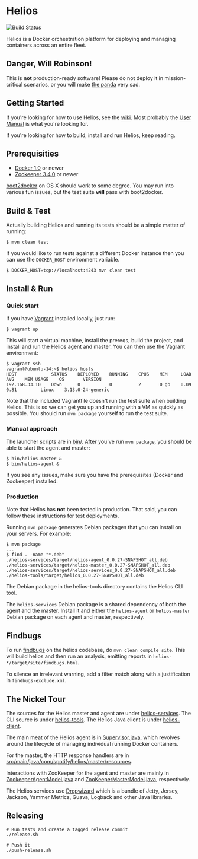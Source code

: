 Helios
======

[![Build Status](https://travis-ci.org/spotify/helios.svg)](https://travis-ci.org/spotify/helios)

Helios is a Docker orchestration platform for deploying and managing
containers across an entire fleet.


Danger, Will Robinson!
----------------------
This is **not** production-ready software! Please do not deploy it in
mission-critical scenarios, or you will make [the panda](https://www.facebook.com/spotify.panda)
very sad.

Getting Started
---------------

If you're looking for how to use Helios, see the [wiki](https://github.com/spotify/helios/wiki).
Most probably the [User Manual](https://github.com/spotify/helios/wiki/Helios-User-Manual)
is what you're looking for.

If you're looking for how to build, install and run Helios, keep reading.

Prerequisities
--------------

* [Docker 1.0](https://github.com/dotcloud/docker) or newer
* [Zookeeper 3.4.0](https://zookeeper.apache.org/) or newer

[boot2docker](https://github.com/boot2docker/boot2docker) on OS X should
work to some degree. You may run into various fun issues, but the test suite
**will** pass with boot2docker.

Build & Test
------------

Actually building Helios and running its tests should be a simple matter
of running:

    $ mvn clean test

If you would like to run tests against a different Docker instance then you can
use the `DOCKER_HOST` environment variable.

    $ DOCKER_HOST=tcp://localhost:4243 mvn clean test

Install & Run
-------------

### Quick start
If you have [Vagrant](http://www.vagrantup.com/) installed locally, just run:

    $ vagrant up

This will start a virtual machine, install the prereqs, build the project, and install and run
the Helios agent and master. You can then use the Vagrant environment:
```
$ vagrant ssh
vagrant@ubuntu-14:~$ helios hosts
HOST             STATUS    DEPLOYED    RUNNING    CPUS    MEM     LOAD AVG    MEM USAGE    OS       VERSION
192.168.33.10    Down      0           0          2       0 gb    0.09        0.81         Linux    3.13.0-24-generic
```

Note that the included Vagrantfile doesn't run the test suite when building Helios. This is so
we can get you up and running with a VM as quickly as possible. You should run `mvn package`
yourself to run the test suite.

### Manual approach

The launcher scripts are in [bin/](https://github.com/spotify/helios/tree/master/bin).
After you've run `mvn package`, you should be able to start the agent and master:

    $ bin/helios-master &
    $ bin/helios-agent &

If you see any issues, make sure you have the prerequisites (Docker and Zookeeper) installed.

### Production

Note that Helios has **not** been tested in production. That said, you can
follow these instructions for test deployments.

Running `mvn package` generates Debian packages that you can install on
your servers. For example:

    $ mvn package
    ...
    $ find . -name "*.deb"
    ./helios-services/target/helios-agent_0.0.27-SNAPSHOT_all.deb
    ./helios-services/target/helios-master_0.0.27-SNAPSHOT_all.deb
    ./helios-services/target/helios-services_0.0.27-SNAPSHOT_all.deb
    ./helios-tools/target/helios_0.0.27-SNAPSHOT_all.deb

The Debian package in the helios-tools directory contains the Helios CLI tool.

The `helios-services` Debian package is a shared dependency of both the agent
and the master. Install it and either the `helios-agent` or `helios-master`
Debian package on each agent and master, respectively.

Findbugs
--------

To run [findbugs](http://findbugs.sourceforge.net) on the helios codebase, do
`mvn clean compile site`. This will build helios and then run an analysis,
emitting reports in `helios-*/target/site/findbugs.html`.

To silence an irrelevant warning, add a filter match along with a justification
in `findbugs-exclude.xml`.

The Nickel Tour
---------------

The sources for the Helios master and agent are under [helios-services](https://github.com/spotify/helios/tree/master/helios-services).
The CLI source is under [helios-tools](https://github.com/spotify/helios/tree/master/helios-tools).
The Helios Java client is under [helios-client](https://github.com/spotify/helios/tree/master/helios-client).

The main meat of the Helios agent is in [Supervisor.java](https://github.com/spotify/helios/blob/master/helios-services/src/main/java/com/spotify/helios/agent/Supervisor.java),
which revolves around the lifecycle of managing individual running Docker containers.

For the master, the HTTP response handlers are in [src/main/java/com/spotify/helios/master/resources](https://github.com/spotify/helios/tree/master/helios-services/src/main/java/com/spotify/helios/master/resources).

Interactions with ZooKeeper for the agent and master are mainly in [ZookeeperAgentModel.java](https://github.com/spotify/helios/blob/master/helios-services/src/main/java/com/spotify/helios/agent/ZooKeeperAgentModel.java)
and [ZooKeeperMasterModel.java](https://github.com/spotify/helios/blob/master/helios-services/src/main/java/com/spotify/helios/master/ZooKeeperMasterModel.java),
respectively.

The Helios services use [Dropwizard](http://dropwizard.io) which is a
bundle of Jetty, Jersey, Jackson, Yammer Metrics, Guava, Logback and
other Java libraries.

Releasing
---------

    # Run tests and create a tagged release commit
    ./release.sh

    # Push it
    ./push-release.sh

